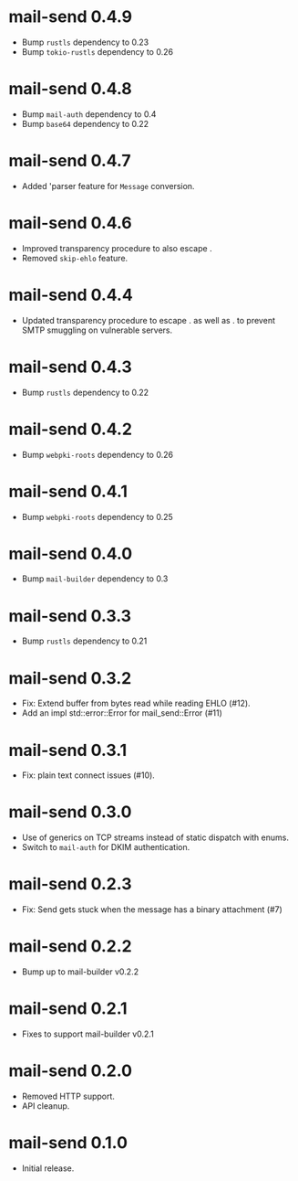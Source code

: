 mail-send 0.4.9
================================
- Bump `rustls` dependency to 0.23
- Bump `tokio-rustls` dependency to 0.26

mail-send 0.4.8
================================
- Bump `mail-auth` dependency to 0.4
- Bump `base64` dependency to 0.22

mail-send 0.4.7
================================
- Added 'parser feature for `Message` conversion.

mail-send 0.4.6
================================
- Improved transparency procedure to also escape <CR>.
- Removed `skip-ehlo` feature.

mail-send 0.4.4
================================
- Updated transparency procedure to escape <LF>. as well as <CR><LF>. to prevent SMTP smuggling on vulnerable servers.

mail-send 0.4.3
================================
- Bump `rustls` dependency to 0.22

mail-send 0.4.2
================================
- Bump `webpki-roots` dependency to 0.26

mail-send 0.4.1
================================
- Bump `webpki-roots` dependency to 0.25

mail-send 0.4.0
================================
- Bump `mail-builder` dependency to 0.3

mail-send 0.3.3
================================
- Bump `rustls` dependency to 0.21

mail-send 0.3.2
================================
- Fix: Extend buffer from bytes read while reading EHLO (#12).
- Add an impl std::error::Error for mail_send::Error (#11)

mail-send 0.3.1
================================
- Fix: plain text connect issues (#10).

mail-send 0.3.0
================================
- Use of generics on TCP streams instead of static dispatch with enums.
- Switch to `mail-auth` for DKIM authentication.

mail-send 0.2.3
================================
- Fix: Send gets stuck when the message has a binary attachment (#7)

mail-send 0.2.2
================================
- Bump up to mail-builder v0.2.2
  
mail-send 0.2.1
================================
- Fixes to support mail-builder v0.2.1

mail-send 0.2.0
================================
- Removed HTTP support.
- API cleanup.

mail-send 0.1.0
================================
- Initial release.
